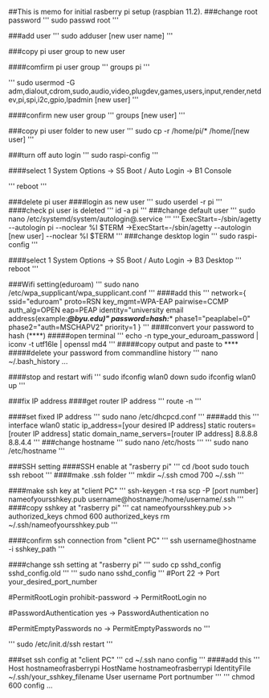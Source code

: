 ##This is memo for initial rasberry pi setup (raspbian 11.2).
###change root password
'''
sudo passwd root
'''

###add user
'''
sudo adduser [new user name]
'''

###copy pi user group to new user

####comfirm pi user group
'''
groups pi
'''

'''
sudo usermod -G adm,dialout,cdrom,sudo,audio,video,plugdev,games,users,input,render,netdev,pi,spi,i2c,gpio,lpadmin [new user]
'''

####confirm new user group
'''
groups [new user]
'''

###copy pi user folder to new user
'''
sudo cp -r /home/pi/* /home/[new user]
'''

###turn off auto login
'''
sudo raspi-config
'''

####select 1 System Options -> S5 Boot / Auto Login -> B1 Console

'''
reboot
'''

###delete pi user
####login as new user
'''
sudo userdel -r pi
'''
####check pi user is deleted
'''
id -a pi
'''
###change default user
'''
sudo nano /etc/systemd/system/autologin@.service
'''
'''
ExecStart=-/sbin/agetty --autologin pi --noclear %I $TERM
->ExecStart=-/sbin/agetty --autologin [new user] --noclear %I $TERM
'''
###change desktop login
'''
sudo raspi-config
'''

####select 1 System Options -> S5 Boot / Auto Login -> B3 Desktop
'''
reboot
'''

###Wifi setting(eduroam)
'''
sudo nano /etc/wpa_supplicant/wpa_supplicant.conf
'''
####add this
'''
network={
	ssid="eduroam"
	proto=RSN
	key_mgmt=WPA-EAP
	pairwise=CCMP
	auth_alg=OPEN
	eap=PEAP
	identity="university email address(example:***@byu.edu)"
	password=hash:****
	phase1="peaplabel=0"
	phase2="auth=MSCHAPV2"
	priority=1
}
'''
####convert your password to hash (****)
#####open terminal
'''
echo -n type_your_eduroam_password | iconv -t utf16le | openssl md4
'''
#####copy output and paste to ****
#####delete your password from commandline history
'''
nano ~/.bash_history
...

####stop and restart wifi
'''
sudo ifconfig wlan0 down
sudo ifconfig wlan0 up
'''

###fix IP address
####get router IP address
'''
route -n
'''

####set fixed IP address
'''
sudo nano /etc/dhcpcd.conf
'''
####add this
'''
interface wlan0
static ip_address=[your desired IP address]
static routers=[router IP address]
static domain_name_servers=[router IP address] 8.8.8.8 8.8.4.4
'''
###change hostname
'''
sudo nano /etc/hosts
'''
'''
sudo nano /etc/hostname
'''

###SSH setting
####SSH enable at "rasberry pi"
'''
cd /boot
sudo touch ssh 
reboot
'''
####make .ssh folder
'''
mkdir ~/.ssh
cmod 700 ~/.ssh
'''

####make ssh key at "client PC"
'''
ssh-keygen -t rsa
scp -P [port number] nameofyoursshkey.pub username@hostname:/home/username/.ssh
'''
####copy sshkey at "rasberry pi"
'''
cat nameofyoursshkey.pub >> authorized_keys
chmod 600 authorized_keys
rm ~/.ssh/nameofyoursshkey.pub
'''

####confirm ssh connection from "client PC"
'''
ssh username@hostname -i sshkey_path
'''

####change ssh setting at "rasberry pi"
'''
sudo cp sshd_config sshd_config.old
'''
'''
sudo nano sshd_config
'''
#Port 22 -> Port your_desired_port_number

#PermitRootLogin prohibit-password -> PermitRootLogin no

#PasswordAuthentication yes -> PasswordAuthentication no

#PermitEmptyPasswords no -> PermitEmptyPasswords no
'''

'''
sudo /etc/init.d/ssh restart
'''

###set ssh config at "client PC"
'''
cd ~/.ssh
nano config
'''
####add this
'''
Host hostnameofrasberrypi
  HostName hostnameofrasberrypi
  IdentityFile ~/.ssh/your_sshkey_filename
  User username
  Port portnumber
'''
'''
chmod 600 config
...


